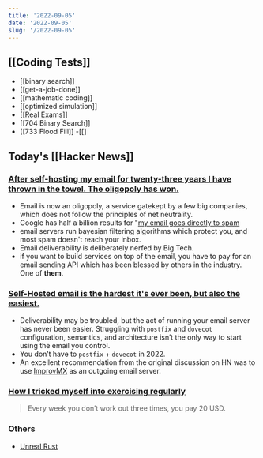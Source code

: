 ```yaml
---
title: '2022-09-05'
date: '2022-09-05'
slug: '/2022-09-05'
---
```


## [[Coding Tests]]

- [[binary search]]
- [[get-a-job-done]]
- [[mathematic coding]]
- [[optimized simulation]]
- [[Real Exams]]
- [[704 Binary Search]]
- [[733 Flood Fill]]
-[[]

## Today's [[Hacker News]]

### [After self-hosting my email for twenty-three years I have thrown in the towel. The oligopoly has won.](https://cfenollosa.com/blog/after-self-hosting-my-email-for-twenty-three-years-i-have-thrown-in-the-towel-the-oligopoly-has-won.html)

- Email is now an oligopoly, a service gatekept by a few big companies, which does not follow the principles of net neutrality.
- Google has half a billion results for "[my email goes directly to spam](https://www.google.com/search?q=my+email+goes+directly+to+spam)
- email servers run bayesian filtering algorithms which protect you, and most spam doesn't reach your inbox.
- Email deliverability is deliberately nerfed by Big Tech.
- if you want to build services on top of the email, you have to pay for an email sending API which has been blessed by others in the industry. One of **them**.

### [Self-Hosted email is the hardest it's ever been, but also the easiest.](https://vadosware.io/post/its-never-been-easier-or-harder-to-self-host-email/)

- Deliverability may be troubled, but the act of running your email server has never been easier. Struggling with `postfix` and `dovecot` configuration, semantics, and architecture isn’t the only way to start using the email you control.
- You don’t have to `postfix` + `dovecot` in 2022.
- An excellent recommendation from the original discussion on HN was to use [ImprovMX](https://improvmx.com) as an outgoing email server.

### [How I tricked myself into exercising regularly](https://happychasing.substack.com/p/exercising-regularly)

> Every week you don’t work out three times, you pay 20 USD.

### Others

- [Unreal Rust](https://maikklein.github.io/unreal-rust-1/)
